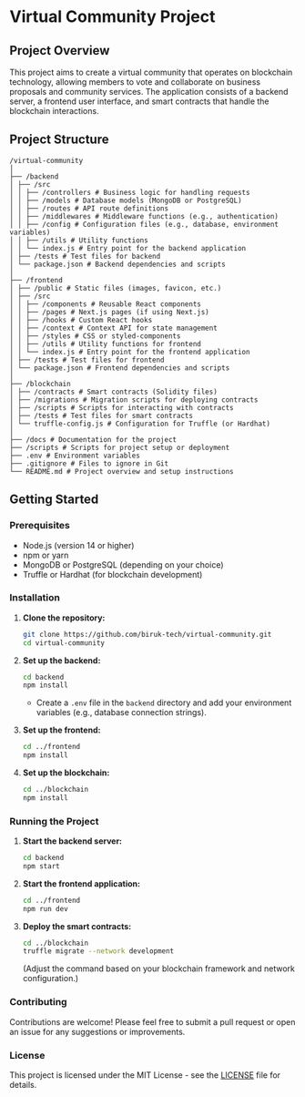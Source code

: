 # Virtual Community Project

## Project Overview

This project aims to create a virtual community that operates on blockchain technology, allowing members to vote and collaborate on business proposals and community services. The application consists of a backend server, a frontend user interface, and smart contracts that handle the blockchain interactions.

## Project Structure
```plaintext
/virtual-community
│
├── /backend
│ ├── /src
│ │ ├── /controllers # Business logic for handling requests
│ │ ├── /models # Database models (MongoDB or PostgreSQL)
│ │ ├── /routes # API route definitions
│ │ ├── /middlewares # Middleware functions (e.g., authentication)
│ │ ├── /config # Configuration files (e.g., database, environment variables)
│ │ ├── /utils # Utility functions
│ │ └── index.js # Entry point for the backend application
│ ├── /tests # Test files for backend
│ └── package.json # Backend dependencies and scripts
│
├── /frontend
│ ├── /public # Static files (images, favicon, etc.)
│ ├── /src
│ │ ├── /components # Reusable React components
│ │ ├── /pages # Next.js pages (if using Next.js)
│ │ ├── /hooks # Custom React hooks
│ │ ├── /context # Context API for state management
│ │ ├── /styles # CSS or styled-components
│ │ ├── /utils # Utility functions for frontend
│ │ └── index.js # Entry point for the frontend application
│ ├── /tests # Test files for frontend
│ └── package.json # Frontend dependencies and scripts
│
├── /blockchain
│ ├── /contracts # Smart contracts (Solidity files)
│ ├── /migrations # Migration scripts for deploying contracts
│ ├── /scripts # Scripts for interacting with contracts
│ ├── /tests # Test files for smart contracts
│ └── truffle-config.js # Configuration for Truffle (or Hardhat)
│
├── /docs # Documentation for the project
├── /scripts # Scripts for project setup or deployment
├── .env # Environment variables
├── .gitignore # Files to ignore in Git
└── README.md # Project overview and setup instructions
```

## Getting Started

### Prerequisites

- Node.js (version 14 or higher)
- npm or yarn
- MongoDB or PostgreSQL (depending on your choice)
- Truffle or Hardhat (for blockchain development)

### Installation

1. **Clone the repository:**

   ```bash
   git clone https://github.com/biruk-tech/virtual-community.git
   cd virtual-community
   ```

2. **Set up the backend:**

   ```bash
   cd backend
   npm install
   ```

   - Create a `.env` file in the `backend` directory and add your environment variables (e.g., database connection strings).

3. **Set up the frontend:**

   ```bash
   cd ../frontend
   npm install
   ```

4. **Set up the blockchain:**

   ```bash
   cd ../blockchain
   npm install
   ```

### Running the Project

1. **Start the backend server:**

   ```bash
   cd backend
   npm start
   ```

2. **Start the frontend application:**

   ```bash
   cd ../frontend
   npm run dev
   ```

3. **Deploy the smart contracts:**

   ```bash
   cd ../blockchain
   truffle migrate --network development
   ```

   (Adjust the command based on your blockchain framework and network configuration.)

### Contributing

Contributions are welcome! Please feel free to submit a pull request or open an issue for any suggestions or improvements.

### License

This project is licensed under the MIT License - see the [LICENSE](LICENSE) file for details.
